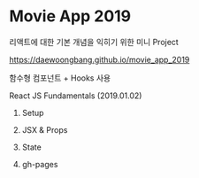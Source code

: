 # Movie App 2019

리액트에 대한 기본 개념을 익히기 위한 미니 Project

https://daewoongbang.github.io/movie_app_2019

함수형 컴포넌트 + Hooks 사용

React JS Fundamentals (2019.01.02)

1. Setup

2. JSX & Props

3. State

4. gh-pages
